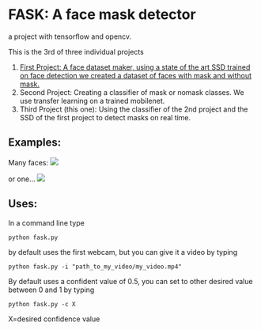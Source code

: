 # FASK: A face mask detector
a project with tensorflow and opencv. 

This is the 3rd of three individual projects

1) [First Project: A face dataset maker, using a state of the art SSD trained on face detection we created a dataset of faces with mask and without mask.](https://github.com/martincontrerasu/face_ROI_extractor)
2) Second Project: Creating a classifier of mask or nomask classes. We use transfer learning on a trained mobilenet.
3) Third Project (this one): Using the classifier of the 2nd project and the SSD of the first project to detect masks on real time.

## Examples:
Many faces:
![](https://raw.githubusercontent.com/martincontrerasu/mask-detector/master/examples/01.gif)

or one...
![](https://raw.githubusercontent.com/martincontrerasu/mask-detector/master/examples/02.gif)

## Uses:
In a command line type 
```console
python fask.py
```
by default uses the first webcam, but you can give it a video by typing  
```console
python fask.py -i "path_to_my_video/my_video.mp4"
```
By default uses a confident value of 0.5, you can set to other desired value between 0 and 1 by typing
```console
python fask.py -c X
```
X=desired confidence value

